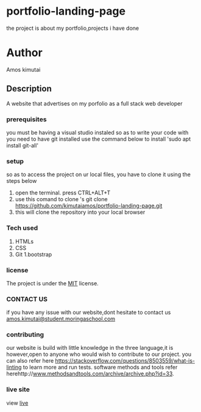 # portfolio-landing-page
the project is about my portfolio,projects i have done 
# Author
Amos kimutai
## Description
A website that advertises on my porfolio as a full stack web developer
### prerequisites
you must be having a visual studio instaled so as to write your code with
you need to have git installed
use the command below to install
'sudo apt install git-all'
### setup
so as to access the project on ur local files, you have to clone it using the steps below
1. open the terminal. press CTRL+ALT+T
2. use this comand to clone 's git clone https://github.com/kimutaiamos/portfolio-landing-page.git
3. this will clone the repository  into your local browser
### Tech used
1. HTMLs
1. CSS
1. Git
1.bootstrap

### license
The project is under the  [MIT](license) license.
###  CONTACT US
if you have any issue with our website,dont hesitate to contact us amos.kimutai@student.moringaschool.com
### contributing
our website is build with little knowledge in the three language,it is however,open to anyone who would wish to contribute to our project.
you can also refer here https://stackoverflow.com/questions/8503559/what-is-linting to learn more and run tests.
software methods and tools refer herehttp://www.methodsandtools.com/archive/archive.php?id=33.


### live site 
view [live]( https://kimutaiamos.github.io/portfolio-landing-page/)
